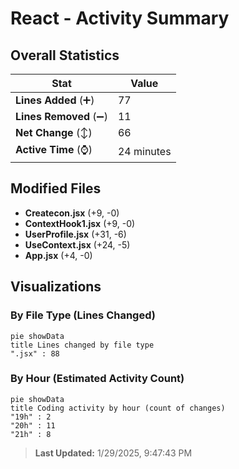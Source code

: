 # React - Activity Summary 

## Overall Statistics

| Stat                   | Value                                                             |
| ---------------------- | ----------------------------------------------------------------- |
| **Lines Added** (➕)   | 77                                          |
| **Lines Removed** (➖) | 11                                        |
| **Net Change** (↕)    | 66                |
| **Active Time** (⌚)   | 24 minutes |


## Modified Files
- **Createcon.jsx** (+9, -0)
- **ContextHook1.jsx** (+9, -0)
- **UserProfile.jsx** (+31, -6)
- **UseContext.jsx** (+24, -5)
- **App.jsx** (+4, -0)

## Visualizations

### By File Type (Lines Changed)

```mermaid
pie showData
title Lines changed by file type
".jsx" : 88
```

### By Hour (Estimated Activity Count)

```mermaid
pie showData
title Coding activity by hour (count of changes)
"19h" : 2
"20h" : 11
"21h" : 8
```


> **Last Updated:** 1/29/2025, 9:47:43 PM